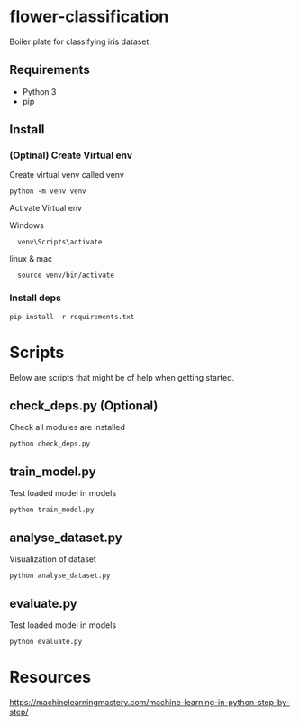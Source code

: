 # flower-classification
Boiler plate for classifying iris dataset.


## Requirements
* Python 3
* pip

## Install

### (Optinal) Create Virtual env
Create virtual venv called venv
```
python -m venv venv
```

Activate Virtual env

Windows
```
  venv\Scripts\activate
```

linux & mac
```
  source venv/bin/activate
```

### Install deps
```
pip install -r requirements.txt
```

# Scripts
Below are scripts that might be of help when getting started.

## check_deps.py (Optional) 
Check all modules are installed
```
python check_deps.py
```

## train_model.py
Test loaded model in models

```
python train_model.py
```


## analyse_dataset.py
Visualization of dataset
```
python analyse_dataset.py
```


## evaluate.py
Test loaded model in models

```
python evaluate.py
```

# Resources
https://machinelearningmastery.com/machine-learning-in-python-step-by-step/